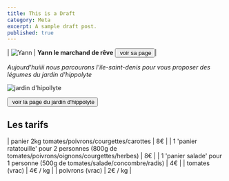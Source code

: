 ```yaml
---
title: This is a Draft
category: Meta
excerpt: A sample draft post.
published: true
---
```


| ![Yann](img/vendeurs/yann-le-maraicher.jpg) | **Yann le marchand de rêve** <button class="btn btn-default button-table" type="button"> <i class="fa fa-eye fa-fw"></i><span> &nbsp;voir sa page </span></button>|



*Aujourd'huiiii nous parcourons l'ile-saint-denis pour vous proposer des légumes du jardin d'hippolyte*





![jardin d'hipollyte](img/producteurs/jardins-hippolyte.jpg)

<button class="btn btn-default button-table" type="button">
<i class="fa fa-eye fa-fw"></i><span> &nbsp;voir la page du jardin d'hippolyte</span></button>

## Les tarifs

| panier 2kg tomates/poivrons/courgettes/carottes | 8€ |
| 1 'panier ratatouille' pour 2 personnes (800g de tomates/poivrons/oignons/courgettes/herbes) | 8€ |
| 1 'panier salade' pour 1 personne (500g de tomates/salade/concombre/radis) | 4€ |
| tomates (vrac) | 4€ / kg |
| poivrons (vrac) | 2€ / kg |
